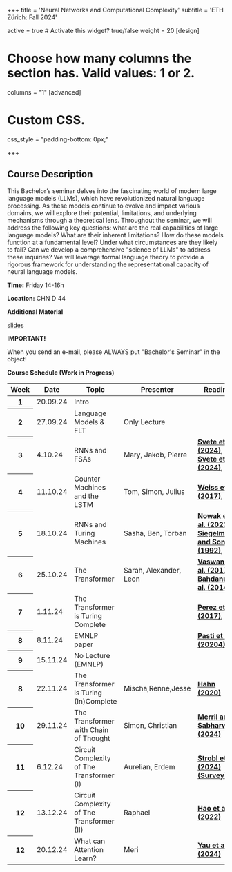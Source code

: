 +++
title = 'Neural Networks and Computational Complexity'
subtitle = 'ETH Zürich: Fall 2024'


active = true  # Activate this widget? true/false
weight = 20
[design]
  # Choose how many columns the section has. Valid values: 1 or 2.
  columns = "1"
[advanced]
 # Custom CSS. 
 css_style = "padding-bottom: 0px;"

+++
## Course Description
This Bachelor’s seminar delves into the fascinating world of modern large language models (LLMs), which have revolutionized natural language processing. As these models continue to evolve and impact various domains, we will explore their potential, limitations, and underlying mechanisms through a theoretical lens. Throughout the seminar, we will address the following key questions: what are the real capabilities of large language models? What are their inherent limitations? How do these models function at a fundamental level? Under what circumstances are they likely to fail? Can we develop a comprehensive "science of LLMs" to address these inquiries? We will leverage formal language theory to provide a rigorous framework for understanding the representational capacity of neural language models.

**Time:** Friday 14-16h

**Location:** CHN D 44

**Additional Material**

[slides](https://docs.google.com/presentation/d/1946fEYNxq1DnsYpg4FtF54EPfl0-NvHICn5XeaTOKGs/edit?usp=sharing)

**IMPORTANT!**

When you send an e-mail, please ALWAYS put "Bachelor's Seminar" in the object!

**Course Schedule (Work in Progress)**

<table class="table">
  <head>
    <base target="_blank">
  </head>
  <thead>
    <tr>
      <th scope="col" style='white-space:nowrap'>Week</th>
      <th scope="col" style='white-space:nowrap'>Date</th>
      <th scope="col" style='white-space:nowrap'>Topic</th>
      <th scope="col" style='white-space:nowrap'>Presenter</th>
      <th scope="col" style='white-space:nowrap'>Reading</th>
    </tr>
  </thead>
  <tbody>
    <tr>
      <th scope="row">1</th>
      <td>20.09.24</td>
      <td> Intro </td>
      <td> 
      </td>
      <td>
      </td>
    </tr>  
    <tr>
      <th scope="row">2</th>
      <td>27.09.24</td>
      <td> Language Models & FLT </td>
      <td> Only Lecture
      </td>
      <td>
      </td>
    </tr>  
     <tr>
      <th scope="row">3</th>
      <td>4.10.24</td>
      <td> RNNs and FSAs </td>
      <td> Mary, Jakob, Pierre
      </td>
      <td> <a href=https://aclanthology.org/2024.naacl-long.380/ target="_blank"><b> Svete et al. (2024)</b></a>, <a href=https://aclanthology.org/2024.findings-acl.244/ target="_blank"><b> Svete et al. (2024)</b></a>,
      </td>
    </tr>  
    <tr>
      <th scope="row">4</th>
      <td>11.10.24</td>
      <td> Counter Machines and the LSTM </td>
      <td>
      Tom, Simon, Julius
      </td>
      <td> <a href=https://aclanthology.org/P18-2117.pdf target="_blank"><b> Weiss et al. (2017)</b></a>,
      </td>
    </tr>  
    <tr>
      <th scope="row">5</th>
      <td>18.10.24</td>
      <td> RNNs and Turing Machines </td>
      <td>
      Sasha, Ben, Torban
      </td>
      <td>
      <a href=https://aclanthology.org/2023.emnlp-main.434v2.pdf target="_blank"><b> Nowak et al. (2023)</b></a>,
      <a href=https://www.sciencedirect.com/science/article/pii/S0022000085710136 target="_blank"><b> Siegelmann and Sontag (1992)</b></a>,
      </td>
    </tr>  
    <tr>
      <th scope="row">6</th>
      <td>25.10.24</td>
      <td> The Transformer </td>
      <td>
      Sarah, Alexander,
      Leon
      </td>
      <td>
      <a href=https://papers.nips.cc/paper_files/paper/2017/hash/3f5ee243547dee91fbd053c1c4a845aa-Abstract.html target="_blank"><b> Vaswani et al. (2017)</b></a>,
      <a href=https://arxiv.org/pdf/1409.0473 target="_blank"><b> Bahdanu et al. (2014)</b></a>,
      </td>
    </tr>  
    <tr>
      <th scope="row">7</th>
      <td>1.11.24</td>
      <td> The Transformer is Turing Complete</td>
      <td>
      </td>
      <td>
      <a href=https://jmlr.org/papers/v22/20-302.html target="_blank"><b> Perez et al. (2017)</b></a>,
      </td>
    </tr>  
    <tr>
      <th scope="row">8</th>
      <td>8.11.24</td>
      <td> EMNLP paper </td>
      <td>
      </td>
      <td>
      <a href=https://arxiv.org/html/2411.06228v1 target="_blank"><b> Pasti et al. (20204)</b></a>
      </td>
    </tr>  
    <tr>
      <th scope="row">9</th>
      <td>15.11.24</td>
      <td> No Lecture (EMNLP) </td>
      <td>
      </td>
      <td>
      </td>
    </tr>
    <tr>
      <th scope="row">8</th>
      <td>22.11.24</td>
      <td> The Transformer is Turing (In)Complete </td>
      <td>
      Mischa,Renne,Jesse
      </td>
      <td>
      <a href=https://direct.mit.edu/tacl/article/doi/10.1162/tacl_a_00306/43545/Theoretical-Limitations-of-Self-Attention-in target="_blank"><b> Hahn (2020)</b></a>
      </td>
    </tr>  
    <tr>
      <th scope="row">10</th>
      <td>29.11.24</td>
      <td> The Transformer with Chain of Thought </td>
      <td>
      Simon, Christian
      </td>
      <td>
      <a href=https://arxiv.org/pdf/2310.07923 target="_blank"><b> Merril and Sabharwal (2024)</b></a>
      </td>
    </tr>  
    <tr>
      <th scope="row">11</th>
      <td>6.12.24</td>
      <td> Circuit Complexity of The Transformer (I) </td>
      <td>
      Aurelian, Erdem
      </td>
      <td>
      <a href=https://direct.mit.edu/tacl/article/doi/10.1162/tacl_a_00663/120983 target="_blank"><b> Strobl et al. (2024) (Survey)</b></a>
      </td>
    </tr>  
    <tr>
      <th scope="row">12</th>
      <td>13.12.24</td>
      <td> Circuit Complexity of The Transformer (II) </td>
      <td>
       Raphael
      </td>
      <td>
      <a href=https://arxiv.org/abs/2204.06618 target="_blank"><b> Hao et al. (2022) </b></a>
      </td>
    </tr>  
    <tr>
      <th scope="row">12</th>
      <td>20.12.24</td>
      <td> What can Attention Learn? </td>
      <td>
       Meri
      </td>
      <td>
      <a href=https://arxiv.org/pdf/2410.10101 target="_blank"><b> Yau et al. (2024) </b></a> 
      </td>
    </tr>  
  </tbody>
</table>



